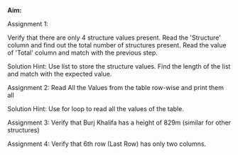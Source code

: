 **Aim:**

Assignment 1: 

Verify that there are only 4 structure values present.
Read the 'Structure' column and find out the total number of structures present.
Read the value of 'Total' column and match with the previous step.

Solution Hint:
Use list to store the structure values.
Find the length of the list  and match with the expected value.


Assignment 2: Read All the Values from the table row-wise and print them all

Solution Hint:
Use for loop to read all the values of the table.


Assignment 3: Verify that Burj Khalifa has a height of 829m (similar for other structures)


Assignment 4: Verify that 6th row (Last Row) has only two columns.
